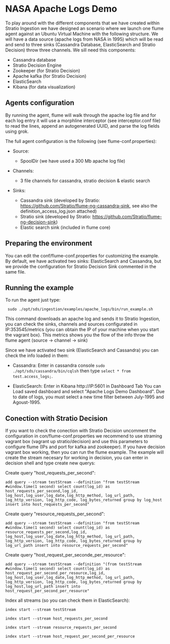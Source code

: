 NASA Apache Logs Demo
=====================

To play around with the different components that we have created within Stratio Ingestion we have designed an scenario where we launch one flume agent against an Ubuntu Virtual Machine with the following structure.
We will have a data source (apache logs from NASA in 1995) which will be read and send to three sinks (Cassandra Database, ElasticSearch and Stratio Decision) throw three channels. We sill need this components:
 
* Cassandra database
* Stratio Decision Engine
* Zookeeper (for Stratio Decision)
* Apache kafka (for Stratio Decision)
* ElasticSearch 
* Kibana (for data visualization)
    

Agents configuration
--------------------

By running the agent, flume will walk through the apache log file and for each log entry it will use a morphline interceptor (see interceptor.conf file) to read the lines, append an autogenerated UUID, and parse the log fields using grok.

The full agent configuration is the following (see flume-conf.properties):

* Source: 
  - SpoolDir (we have used a 300 Mb apache log file)

* Channels:
  - 3 file channels for cassandra, stratio decision & elastic search

* Sinks:
  - Cassandra sink (developed by Stratio: https://github.com/Stratio/flume-ng-cassandra-sink, see also the definition_access_log.json attached)
  - Stratio sink (developed by Stratio: https://github.com/Stratio/flume-ng-decision-sink)
  - Elastic search sink (included in flume core) 



Preparing the environment
-------------------------

You can edit the conf/flume-conf.properties for customizing the example. By default, we have activated two sinks: ElasticSearch and Cassandra, but we provide the configuration for Stratio Decision Sink commented in the same file.


Running the example
-------------------

To run the agent just type:

```
 sudo ./opt/sds/ingestion/examples/apache_logs/bin/run_example.sh
```

This command downloads an apache log and sends it to Stratio Ingestion, you can check the sinks, channels and sources configurated in IP:353545/metrics (you can obtain the IP of your machine when you start the vagrant box). This metrics shows you the flow of the info throw the flume agent (source -> channel -> sink)

Since we have activated two sink (ElasticSearch and Cassandra) you can check the info loaded in them:

- Cassandra: Enter in cassandra console ``` sudo ./opt/sds/cassandra/bin/cqlsh ``` then type ``` select * from test.access_logs; ```.

- ElasticSearch: Enter in Kibana http://IP:5601 in Dashboard Tab You can Load saved dashboard and select "Apache Logs Demo Dashboard". Due to date of logs, you must select a new time filter between July-1995 and Agoust-1995.


Conection with Stratio Decision
-------------------------------

If you want to check the conection with Stratio Decision uncomment the configuration in con/flume-conf.properties we recommend to use straming vagrant box (vagrant up stratio/decision) and use this parameters to configure flume (IPs and port for kafka and zookeeper). If you have decision vagrant box working, then you can run the flume example.
The example will create the stream necesary for working in decision, you can enter in decision shell and type create new querys:

Create query "host_requests_per_second":

``` add query --stream testStream --definition "from testStream #window.time(1 second) select count(log_id) as host_requests_per_second,log_id, log_host,log_user,log_date,log_http_method, log_url_path, log_http_version, log_http_code, log_bytes_returned group by log_host insert into host_requests_per_second" ``` 

Create query "resource_requests_per_second":

``` add query --stream testStream --definition "from testStream #window.time(1 second) select count(log_id) as resource_requests_per_second,log_id, log_host,log_user,log_date,log_http_method, log_url_path, log_http_version, log_http_code, log_bytes_returned group by log_url_path insert into resource_requests_per_second" ```

Create query "host_request_per_seconde_per_resource":

``` add query --stream testStream --definition "(from testStream #window.time(1 second) select count(log_id) as host_request_per_second_per_resource,log_id, log_host,log_user,log_date,log_http_method, log_url_path, log_http_version, log_http_code, log_bytes_returned group by log_host,log_url_path insert into host_request_per_second_per_resource" ```

Index all streams (so you can check them in ElasticSearch):

``` index start --stream testStream ```

``` index start --stream host_requests_per_second ```

``` index start --stream resource_requests_per_second ```

``` index start --stream host_request_per_second_per_resource ```
